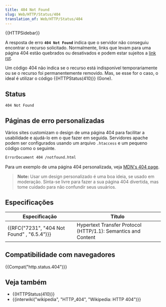 ```yaml
---
title: 404 Not Found
slug: Web/HTTP/Status/404
translation_of: Web/HTTP/Status/404
---
```

{{HTTPSidebar}}

A resposta de erro **`404 Not Found`** indica que o servidor não conseguiu encontrar o recurso solicitado. Normalmente, links que levam para uma página 404 estão quebrados ou desativados e podem estar sujeitos a [link rot](https://en.wikipedia.org/wiki/Link_rot).

Um código 404 não indica se o recurso está indisponível temporariamente ou se o recurso foi permanentemente removido. Mas, se esse for o caso, o ideal é utilizar o código {{HTTPStatus(410)}} (Gone).

## Status

    404 Not Found

## Páginas de erro personalizadas

Vários sites customizam o design de uma página 404 para facilitar a usabilidade e ajudá-lo em o que fazer em seguida. Servidores apache podem ser configurados usando um arquivo `.htaccess` e um pequeno código como o seguinte.

```bash
ErrorDocument 404 /notfound.html
```

Para um exemplo de uma página 404 personalizada, veja [MDN's 404 page](https://developer.mozilla.org/en-US/404).

> **Note:** Usar um design personalizado é uma boa ideia, se usado em moderação. Sinta-se livre para fazer a sua página 404 divertida, mas tome cuidado para não confundir seus usuários.

## Especificações

| Especificação                                            | Título                                                        |
| -------------------------------------------------------- | ------------------------------------------------------------- |
| {{RFC("7231", "404 Not Found" , "6.5.4")}} | Hypertext Transfer Protocol (HTTP/1.1): Semantics and Content |

## Compatibilidade com navegadores

{{Compat("http.status.404")}}

## Veja também

- {{HTTPStatus(410)}}
- {{interwiki("wikipedia", "HTTP_404", "Wikipedia: HTTP 404")}}
